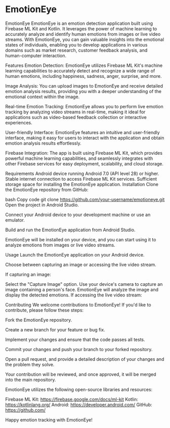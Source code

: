 # EmotionEye
EmotionEye
EmotionEye is an emotion detection application built using Firebase ML Kit and Kotlin. It leverages the power of machine learning to accurately analyze and identify human emotions from images or live video streams. With EmotionEye, you can gain valuable insights into the emotional states of individuals, enabling you to develop applications in various domains such as market research, customer feedback analysis, and human-computer interaction.

Features
Emotion Detection: EmotionEye utilizes Firebase ML Kit's machine learning capabilities to accurately detect and recognize a wide range of human emotions, including happiness, sadness, anger, surprise, and more.

Image Analysis: You can upload images to EmotionEye and receive detailed emotion analysis results, providing you with a deeper understanding of the emotional context within the image.

Real-time Emotion Tracking: EmotionEye allows you to perform live emotion tracking by analyzing video streams in real-time, making it ideal for applications such as video-based feedback collection or interactive experiences.

User-friendly Interface: EmotionEye features an intuitive and user-friendly interface, making it easy for users to interact with the application and obtain emotion analysis results effortlessly.

Firebase Integration: The app is built using Firebase ML Kit, which provides powerful machine learning capabilities, and seamlessly integrates with other Firebase services for easy deployment, scalability, and cloud storage.

Requirements
Android device running Android 7.0 (API level 28) or higher.
Stable internet connection to access Firebase ML Kit services.
Sufficient storage space for installing the EmotionEye application.
Installation
Clone the EmotionEye repository from GitHub:

bash
Copy code
git clone https://github.com/your-username/emotioneye.git
Open the project in Android Studio.

Connect your Android device to your development machine or use an emulator.

Build and run the EmotionEye application from Android Studio.

EmotionEye will be installed on your device, and you can start using it to analyze emotions from images or live video streams.

Usage
Launch the EmotionEye application on your Android device.

Choose between capturing an image or accessing the live video stream.

If capturing an image:

Select the "Capture Image" option.
Use your device's camera to capture an image containing a person's face.
EmotionEye will analyze the image and display the detected emotions.
If accessing the live video stream:


Contributing
We welcome contributions to EmotionEye! If you'd like to contribute, please follow these steps:

Fork the EmotionEye repository.

Create a new branch for your feature or bug fix.

Implement your changes and ensure that the code passes all tests.

Commit your changes and push your branch to your forked repository.

Open a pull request, and provide a detailed description of your changes and the problem they solve.

Your contribution will be reviewed, and once approved, it will be merged into the main repository.


EmotionEye utilizes the following open-source libraries and resources:

Firebase ML Kit: https://firebase.google.com/docs/ml-kit
Kotlin: https://kotlinlang.org/
Android: https://developer.android.com/
GitHub: https://github.com/



Happy emotion tracking with EmotionEye!
